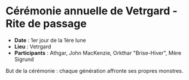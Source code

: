 # Cérémonie annuelle de Vetrgard - Rite de passage
- **Date** : 1er jour de la 1ère lune
- **Lieu** : Vetrgard
- **Participants** : Athgar, John MacKenzie, Orkthar "Brise-Hiver", Mère Sigrund

But de la cérémonie : chaque génération affronte ses propres monstres.